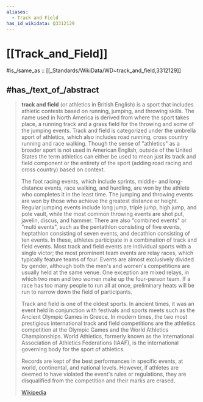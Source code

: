 ```yaml
---
aliases:
  - Track and Field
has_id_wikidata: Q3312129
---
```


# [[Track_and_Field]] 

#is_/same_as :: [[_Standards/WikiData/WD~track_and_field,3312129]] 

## #has_/text_of_/abstract 

> **track and field** (or athletics in British English) is a sport that includes athletic contests based on running, jumping, and throwing skills. The name used in North America is derived from where the sport takes place, a running track and a grass field for the throwing and some of the jumping events. Track and field is categorized under the umbrella sport of athletics, which also includes road running, cross country running and race walking. Though the sense of "athletics" as a broader sport is not used in American English, outside of the United States the term athletics can either be used to mean just its track and field component or the entirety of the sport (adding road racing and cross country) based on context.
>
> The foot racing events, which include sprints, middle- and long-distance events, race walking, and hurdling, are won by the athlete who completes it in the least time. The jumping and throwing events are won by those who achieve the greatest distance or height. Regular jumping events include long jump, triple jump, high jump, and pole vault, while the most common throwing events are shot put, javelin, discus, and hammer. There are also "combined events" or "multi events", such as the pentathlon consisting of five events, heptathlon consisting of seven events, and decathlon consisting of ten events. In these, athletes participate in a combination of track and field events. Most track and field events are individual sports with a single victor; the most prominent team events are relay races, which typically feature teams of four. Events are almost exclusively divided by gender, although both the men's and women's competitions are usually held at the same venue. One exception are mixed relays, in which two men and two women make up the four-person team. If a race has too many people to run all at once, preliminary heats will be run to narrow down the field of participants.
>
> Track and field is one of the oldest sports. In ancient times, it was an event held in conjunction with festivals and sports meets such as the Ancient Olympic Games in Greece. In modern times, the two most prestigious international track and field competitions are the athletics competition at the Olympic Games and the World Athletics Championships. World Athletics, formerly known as the International Association of Athletics Federations (IAAF), is the international governing body for the sport of athletics.
>
> 
>
> Records are kept of the best performances in specific events, at world, continental, and national levels. However, if athletes are deemed to have violated the event's rules or regulations, they are disqualified from the competition and their marks are erased.
>
> [Wikipedia](https://en.wikipedia.org/wiki/Track%20and%20field) 

